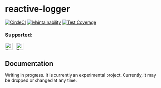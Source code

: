 # reactive-logger
[![CircleCI](https://circleci.com/gh/Numichi/reactive-logger/tree/develop.svg?style=shield)](https://circleci.com/gh/Numichi/reactive-logger/tree/develop)
[![Maintainability](https://api.codeclimate.com/v1/badges/3b8d1ff3b57491648f7d/maintainability)](https://codeclimate.com/github/Numichi/reactive-logger/maintainability)
[![Test Coverage](https://api.codeclimate.com/v1/badges/3b8d1ff3b57491648f7d/test_coverage)](https://codeclimate.com/github/Numichi/reactive-logger/test_coverage)

### Supported:
<img src="https://pics.freeicons.io/uploads/icons/png/18852341021548218200-512.png" alt="Kotlin" width="24"/>&nbsp;&nbsp;
<img src="https://pics.freeicons.io/uploads/icons/png/378554371540553613-512.png" alt="Kotlin" width="24"/>



## Documentation

Writing in progress. It is currently an experimental project. Currently, It may be dropped or changed at any time.